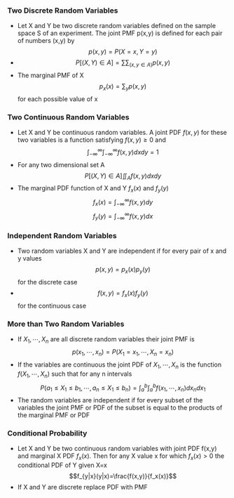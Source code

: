 ### Two Discrete Random Variables
- Let X and Y be two discrete random variables defined on the sample space S of an experiment. The joint PMF p(x,y) is defined for each pair of numbers (x,y) by $$p(x,y)=P(X=x, Y=y)$$
- $$P[(X,Y)\in A]=\sum\sum_{(x,y\in A)}p(x,y)$$
- The marginal PMF of X $$p_x(x)=\sum_yp(x,y)$$ for each possible value of x
### Two Continuous Random Variables
- Let X and Y be continuous random variables. A joint PDF $f(x,y)$ for these two variables is a function satisfying $f(x,y)\geq0$ and $$\int_{-\infty}^\infty\int_{-\infty}^\infty f(x,y)dxdy=1$$
- For any two dimensional set A $$P[(X,Y)\in A]\iint_Af(x,y)dxdy$$
- The marginal PDF function of X and Y $f_x(x)$ and $f_y(y)$ $$f_x(x)=\int_{-\infty}^\infty f(x,y)dy$$ $$f_y(y)=\int_{-\infty}^\infty f(x,y)dx$$
### Independent Random Variables
- Two random variables X and Y are independent if for every pair of x and y values $$p(x,y)=p_x(x)p_y(y)$$ for the discrete case 
- $$f(x,y)=f_x(x)f_y(y)$$ for the continuous case
### More than Two Random Variables
- If $X_1,\cdots,X_n$ are all discrete random variables their joint PMF is $$p(x_1,\cdots,x_n)=P(X_1=x_1,\cdots,X_n=x_n)$$
- If the variables are continuous the joint PDF of $X_1,\cdots,X_n$ is the function $f(X_1,\cdots,X_n)$ such that for any n intervals $$P(a_1\leq X_1\leq b_1,\cdots,a_n\leq X_1\leq b_n)=\int_a^b\int_a^bf(x_1,\cdots,x_n)dx_ndx_1$$
- The random variables are independent if for every subset of the variables the joint PMF or PDF of the subset is equal to the products of the marginal PMF or PDF
### Conditional Probability
- Let X and Y be two continuous random variables with joint PDF f(x,y) and marginal X PDF $f_x(x)$. Then for any X value x for which $f_x(x)>0$ the conditional PDF of Y given X=x $$f_{y|x}(y|x)=\frac{f(x,y)}{f_x(x)}$$
- If X and Y are discrete replace PDF with PMF